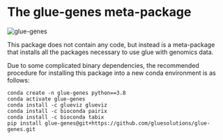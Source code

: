 
The glue-genes meta-package
=========================


![glue-genes](https://user-images.githubusercontent.com/3639698/135114413-8fde24e2-715a-4c66-a8c3-585508266298.png)

This package does not contain any code, but instead is a meta-package that 
installs all the packages necessary to use glue with genomics data. 

Due to some complicated binary dependencies, the recommended procedure for 
installing this package into a new conda environment is as follows:

```
conda create -n glue-genes python==3.8
conda activate glue-genes
conda install -c glueviz glueviz
conda install -c bioconda pairix
conda install -c bioconda tabix
pip install glue-genes@git+https://github.com/gluesolutions/glue-genes.git
```
